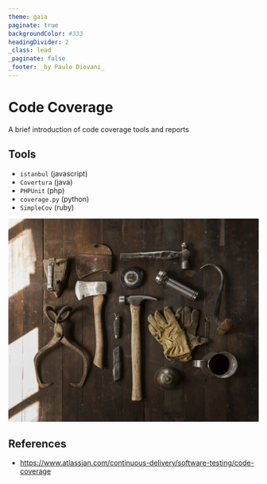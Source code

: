 ```yaml
---
theme: gaia
paginate: true
backgroundColor: #333
headingDivider: 2
_class: lead
_paginate: false
_footer: _by Paulo Diovani_
---
```


# Code Coverage

A brief introduction of code coverage tools and reports

## Tools

- `istanbul` (javascript)
- `Covertura` (java)
- `PHPUnit` (php)
- `coverage.py` (python)
- `SimpleCov` (ruby)

![bg right](media/image-from-rawpixel-id-3237401-jpeg.jpg)
<!-- image licence: CC0 -->

## References

- https://www.atlassian.com/continuous-delivery/software-testing/code-coverage
